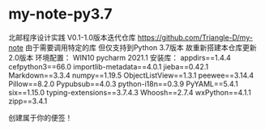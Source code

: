 # my-note-py3.7
北邮程序设计实践
V0.1-1.0版本迭代仓库 https://github.com/Triangle-D/my-note
由于需要调用特定的库 但仅支持到Python 3.7版本 故重新搭建本仓库更新2.0版本
环境配置：
  WIN10
  pycharm 2021.1
安装库：
  appdirs==1.4.4
  cefpython3==66.0
  importlib-metadata==4.0.1
  jieba==0.42.1
  Markdown==3.3.4
  numpy==1.19.5
  ObjectListView==1.3.1
  peewee==3.14.4
  Pillow==8.2.0
  Pypubsub==4.0.3
  python-i18n==0.3.9
  PyYAML==5.4.1
  six==1.15.0
  typing-extensions==3.7.4.3
  Whoosh==2.7.4
  wxPython==4.1.1
  zipp==3.4.1


创建属于你的便签！
